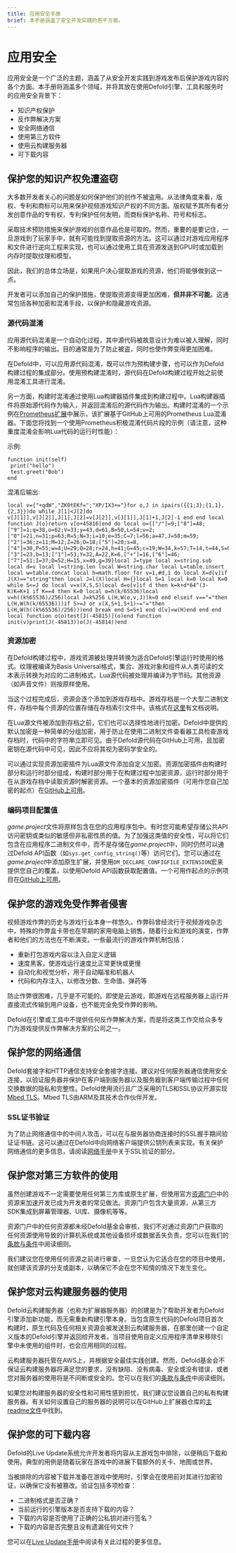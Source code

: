 ```yaml
---
title: 应用安全手册
brief: 本手册涵盖了安全开发实践的若干方面。
---
```


# 应用安全

应用安全是一个广泛的主题，涵盖了从安全开发实践到游戏发布后保护游戏内容的各个方面。本手册将涵盖多个领域，并将其放在使用Defold引擎、工具和服务时的应用安全背景下：

* 知识产权保护
* 反作弊解决方案
* 安全网络通信
* 使用第三方软件
* 使用云构建服务器
* 可下载内容


## 保护您的知识产权免遭盗窃
大多数开发者关心的问题是如何保护他们的创作不被盗用。从法律角度来看，版权、专利和商标可以用来保护视频游戏知识产权的不同方面。版权赋予其所有者分发创意作品的专有权，专利保护任何发明，而商标保护名称、符号和标志。

采取技术预防措施来保护游戏的创意作品也是可取的。然而，重要的是要记住，一旦游戏到了玩家手中，就有可能找到提取资源的方法。这可以通过对游戏应用程序和文件进行逆向工程来实现，也可以通过使用工具在资源发送到GPU时或加载到内存时提取纹理和模型。

因此，我们的总体立场是，如果用户决心提取游戏的资源，他们将能够做到这一点。

开发者可以添加自己的保护措施，使提取资源变得更加困难，__但并非不可能__。这通常包括各种加密和混淆手段，以保护和隐藏游戏资源。

### 源代码混淆
应用源代码混淆是一个自动化过程，其中源代码被故意设计为难以被人理解，同时不影响程序的输出。目的通常是为了防止被盗，同时也使作弊变得更加困难。

在Defold中，可以应用源代码混淆，既可以作为预构建步骤，也可以作为Defold构建过程的集成部分。使用预构建混淆时，源代码在Defold构建过程开始之前使用混淆工具进行混淆。

另一方面，构建时混淆通过使用Lua构建器插件集成到构建过程中。Lua构建器插件将原始源代码作为输入，并返回混淆后的源代码作为输出。构建时混淆的一个示例在[Prometheus扩展](https://github.com/defold/extension-prometheus)中展示，该扩展基于GitHub上可用的Prometheus Lua混淆器。下面您将找到一个使用Prometheus积极混淆代码片段的示例（请注意，这种重度混淆会影响Lua代码的运行时性能）：

示例:

```
function init(self)
 print("hello")
 test.greet("Bob")
end
```

混淆后输出:

```
local v={"+qdW","ZK0tEKf=";"XP/IX3+="}for o,J in ipairs({{1;3};{1,1},{2,3}})do while J[1]<J[2]do v[J[1]],v[J[2]],J[1],J[2]=v[J[2]],v[J[1]],J[1]+1,J[2]-1 end end local function J(o)return v[o+45816]end do local o={["/"]=9;["8"]=48;["9"]=1;q=38,o=62;V=33;y=43,d=61,B=50,L=54;v=2;["0"]=21,n=31;p=63;R=5;N=3;i=10;e=35;C=7;l=56;a=47,J=58;m=59;["2"]=36;z=11;M=12;Z=26;O=18;["5"]=20;s=8,["4"]=30,P=55;w=4;U=29;Q=28;r=24,h=41;G=45;c=19;W=34,k=57;T=14,t=44,S=0;f=60;F=42,E=27;u=40;X=25,j=17;["3"]=23,b=13;["1"]=53;Y=32,A=22,K=6,["+"]=16,["6"]=46;["7"]=51;I=37;D=52;H=15,x=49,g=39}local J=type local x=string.sub local d=v local l=string.len local W=string.char local L=table.insert local w=table.concat local h=math.floor for v=1,#d,1 do local X=d[v]if J(X)=="string"then local J=l(X)local H={}local S=1 local k=0 local K=0 while S<=J do local v=x(X,S,S)local d=o[v]if d then k=k+d*64^(3-K)K=K+1 if K==4 then K=0 local o=h(k/65536)local v=h((k%65536)/256)local J=k%256 L(H,W(o,v,J))k=0 end elseif v=="="then L(H,W(h(k/65536)))if S>=J or x(X,S+1,S+1)~="="then L(H,W(h((k%65536)/256)))end break end S=S+1 end d[v]=w(H)end end end local function o(o)test[J(-45815)](o)end function init(v)print(J(-45813))o(J(-45814))end
```

### 资源加密
在Defold构建过程中，游戏资源被处理并转换为适合Defold引擎运行时使用的格式。纹理被编译为Basis Universal格式，集合、游戏对象和组件从人类可读的文本表示转换为对应的二进制格式，Lua源代码被处理并编译为字节码。其他资源（如声音文件）则按原样使用。

当这个过程完成后，资源会逐个添加到游戏存档中。游戏存档是一个大型二进制文件，存档中每个资源的位置存储在存档索引文件中。该格式在[这里](https://github.com/defold/defold/blob/dev/engine/docs/ARCHIVE_FORMAT.md)有文档说明。

在Lua源文件被添加到存档之前，它们也可以选择性地进行加密。Defold中提供的默认加密是一种简单的分组加密，用于防止在使用二进制文件查看器工具检查游戏存档时，代码中的字符串立即可见。由于Defold源代码在GitHub上可用，且加密密钥在源代码中可见，因此不应将其视为密码学安全的。

可以通过实现资源加密插件为Lua源文件添加自定义加密。资源加密插件由构建时部分和运行时部分组成，构建时部分用于在构建过程中加密资源，运行时部分用于在从游戏存档中读取资源时解密资源。一个基本的资源加密插件（可用作您自己加密的起点）在[GitHub上可用](https://github.com/defold/extension-resource-encryption)。


### 编码项目配置值
*game.project*文件将原样包含在您的应用程序包中。有时您可能希望存储公共API访问密钥或类似的敏感但非私密性质的值。为了加强这类值的安全性，可以将它们包含在应用程序二进制文件中，而不是存储在*game.project*中，同时仍然可以通过Defold API函数（如`sys.get_config_string()`等）访问它们。您可以通过在*game.project*中添加原生扩展，并使用`DM_DECLARE_CONFIGFILE_EXTENSION`宏来提供您自己的覆盖，以使用Defold API函数获取配置值。一个可用作起点的示例项目在[GitHub上可用](https://github.com/defold/example-configfile-extension/tree/master)。

## 保护您的游戏免受作弊者侵害
视频游戏作弊的历史与游戏行业本身一样悠久。作弊码曾经流行于视频游戏杂志中，特殊的作弊盒卡带也在早期的家用电脑上销售。随着行业和游戏的演变，作弊者和他们的方法也在不断演变。一些最流行的游戏作弊机制包括：

* 重新打包游戏内容以注入自定义逻辑
* 速度黑客，使游戏运行速度比正常更快或更慢
* 自动化和视觉分析，用于自动瞄准和机器人
* 代码和内存注入，以修改分数、生命值、弹药等

防止作弊很困难，几乎是不可能的。即使是云游戏，即游戏在远程服务器上运行并直接流式传输到用户设备，也不能完全免受作弊的影响。

Defold在引擎或工具中不提供任何反作弊解决方案，而是将这类工作交给众多专门为游戏提供反作弊解决方案的公司之一。


## 保护您的网络通信
Defold套接字和HTTP通信支持安全套接字连接。建议对任何服务器通信使用安全连接，以验证服务器并保护在客户端到服务器以及服务器到客户端传输过程中任何交换数据的隐私和完整性。Defold使用流行且广泛采用的TLS和SSL协议开源实现[Mbed TLS](https://github.com/Mbed-TLS/mbedtls)。Mbed TLS由ARM及其技术合作伙伴开发。

### SSL证书验证
为了防止网络通信中的中间人攻击，可以在与服务器协商连接时的SSL握手期间验证证书链。这可以通过在Defold中向网络客户端提供公钥列表来实现。有关保护网络通信的更多信息，请阅读[网络手册](https://defold.com/manuals/networking/#secure-connections)中关于SSL验证的部分。


## 保护您对第三方软件的使用
虽然创建游戏不一定需要使用任何第三方库或原生扩展，但使用官方[资源门户](https://defold.com/assets/)中的资源来加速开发已成为开发者的常见做法。资源门户包含大量资源，从第三方SDK集成到屏幕管理器、UI库、摄像机等等。

资源门户中的任何资源都未经Defold基金会审核，我们不对通过资源门户获取的任何资源使用导致的计算机系统或其他设备损坏或数据丢失负责。您可以在我们的[条款与条件](https://defold.com/terms-and-conditions/#3-no-warranties)中阅读细则。

我们建议您在使用任何资源之前进行审查，一旦您认为它适合在您的项目中使用，就创建该资源的分支或副本，以确保它不会在您不知情的情况下发生变化。


## 保护您对云构建服务器的使用
Defold云构建服务器（也称为扩展器服务器）的创建是为了帮助开发者为Defold引擎添加新功能，而无需重新构建引擎本身。当包含原生代码的Defold项目首次构建时，原生代码及任何相关资源会被发送到云构建服务器，在那里创建一个自定义版本的Defold引擎并返回给开发者。当项目使用自定义应用程序清单来移除引擎中未使用的组件时，也会应用相同的过程。

云构建服务器托管在AWS上，并根据安全最佳实践创建。然而，Defold基金会不保证云构建服务器将满足您的要求，没有缺陷、没有病毒、安全或没有错误，或者您对服务器的使用将是不间断或安全的。您可以在我们的[条款与条件](https://defold.com/terms-and-conditions/#3-no-warranties)中阅读细则。

如果您对构建服务器的安全性和可用性感到担忧，我们建议您设置自己的私有构建服务器。有关如何设置自己的服务器的说明可以在GitHub上扩展器仓库的[主readme文件](https://github.com/defold/extender)中找到。


## 保护您的可下载内容
Defold的Live Update系统允许开发者将内容从主游戏包中排除，以便稍后下载和使用。典型的用例是随着玩家在游戏中的进展下载额外的关卡、地图或世界。

当被排除的内容被下载并准备在游戏中使用时，引擎会在使用前对其进行加密验证，以确保它没有被篡改。验证包括多项检查：

* 二进制格式是否正确？
* 当前运行的引擎版本是否支持下载的内容？
* 下载的内容是否使用了正确的公私钥对进行签名？
* 下载的内容是否完整且没有遗漏任何文件？

您可以在[Live Update手册](https://defold.com/manuals/live-update/#manifest-verification)中阅读有关此过程的更多信息。

